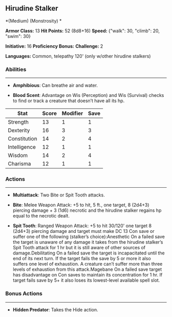 ## Hirudine Stalker
*(Medium) (Monstrosity) *

**Armor Class:** 13
**Hit Points:** 52 (8d8+16)
**Speed:** {"walk": 30, "climb": 20, "swim": 30}

**Initiative:** 16
**Proficiency Bonus:**
**Challenge:** 2

**Languages:** Common, telepathy 120' (only w/other hirudine stalkers)

### Abilities
 --- 
- **Amphibious**: Can breathe air and water.

- **Blood Scent**: Advantage on Wis (Perception) and Wis (Survival) checks to find or track a creature that doesn’t have all its hp.



| Stat | Score | Modifier | Save |
| ---- | ---- | ---- | ---- |
| Strength | 13 | 1 | 1 |
| Dexterity | 16 | 3 | 3 |
| Constitution | 14 | 2 | 4 |
| Intelligence | 12 | 1 | 1 |
| Wisdom | 14 | 2 | 4 |
| Charisma | 12 | 1 | 1 |

### Actions
 --- 
- **Multiattack**: Two Bite or Spit Tooth attacks.

- **Bite**: Melee Weapon Attack: +5 to hit, 5 ft., one target, 8 (2d4+3) piercing damage + 3 (1d6) necrotic and the hirudine stalker regains hp equal to the necrotic dealt.

- **Spit Tooth**: Ranged Weapon Attack: +5 to hit 30/120' one target 8 (2d4+3) piercing damage and target must make DC 13 Con save or suffer one of the following (stalker’s choice):Anesthetic On a failed save the target is unaware of any damage it takes from the hirudine stalker’s Spit Tooth attack for 1 hr but it is still aware of other sources of damage.Debilitating On a failed save the target is incapacitated until the end of its next turn. If the target fails the save by 5 or more it also suffers one level of exhaustion. A creature can’t suffer more than three levels of exhaustion from this attack.Magebane On a failed save target has disadvantage on Con saves to maintain its concentration for 1 hr. If target fails save by 5+ it also loses its lowest-level available spell slot.

### Bonus Actions
 --- 
- **Hidden Predator**: Takes the Hide action.

